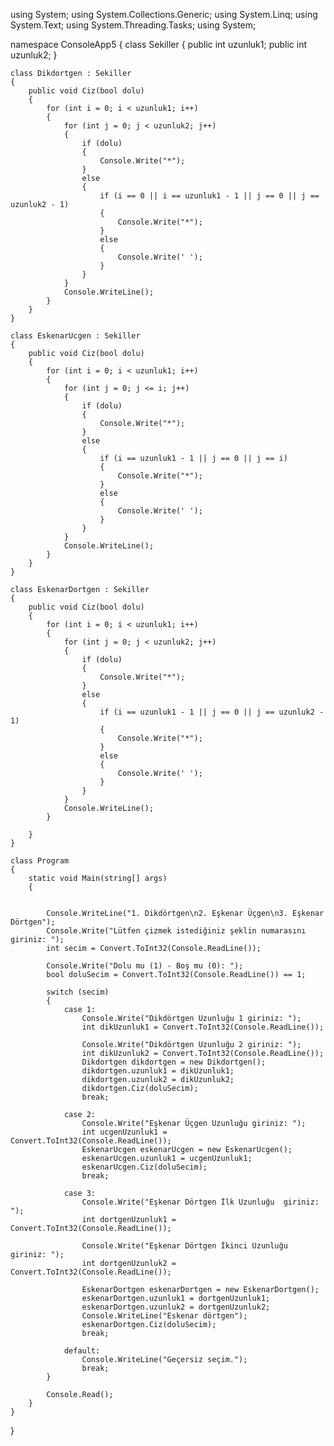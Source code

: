using System;
using System.Collections.Generic;
using System.Linq;
using System.Text;
using System.Threading.Tasks;
using System;


namespace ConsoleApp5
{
    class Sekiller
    {
        public int uzunluk1;
        public int uzunluk2;
    }

    class Dikdortgen : Sekiller
    {
        public void Ciz(bool dolu)
        {
            for (int i = 0; i < uzunluk1; i++)
            {
                for (int j = 0; j < uzunluk2; j++)
                {
                    if (dolu)
                    {
                        Console.Write("*");
                    }
                    else
                    {
                        if (i == 0 || i == uzunluk1 - 1 || j == 0 || j == uzunluk2 - 1)
                        {
                            Console.Write("*");
                        }
                        else
                        {
                            Console.Write(' ');
                        }
                    }
                }
                Console.WriteLine();
            }
        }
    }

    class EskenarUcgen : Sekiller
    {
        public void Ciz(bool dolu)
        {
            for (int i = 0; i < uzunluk1; i++)
            {
                for (int j = 0; j <= i; j++)
                {
                    if (dolu)
                    {
                        Console.Write("*");
                    }
                    else
                    {
                        if (i == uzunluk1 - 1 || j == 0 || j == i)
                        {
                            Console.Write("*");
                        }
                        else
                        {
                            Console.Write(' ');
                        }
                    }
                }
                Console.WriteLine();
            }
        }
    }

    class EskenarDortgen : Sekiller
    {
        public void Ciz(bool dolu)
        {
            for (int i = 0; i < uzunluk1; i++)
            {
                for (int j = 0; j < uzunluk2; j++)
                {
                    if (dolu)
                    {
                        Console.Write("*");
                    }
                    else
                    {
                        if (i == uzunluk1 - 1 || j == 0 || j == uzunluk2 - 1)
                        {
                            Console.Write("*");
                        }
                        else
                        {
                            Console.Write(' ');
                        }
                    }
                }
                Console.WriteLine();
            }
           
        }
    }

    class Program
    {
        static void Main(string[] args)
        {
         

            Console.WriteLine("1. Dikdörtgen\n2. Eşkenar Üçgen\n3. Eşkenar Dörtgen");
            Console.Write("Lütfen çizmek istediğiniz şeklin numarasını giriniz: ");
            int secim = Convert.ToInt32(Console.ReadLine());

            Console.Write("Dolu mu (1) - Boş mu (0): ");
            bool doluSecim = Convert.ToInt32(Console.ReadLine()) == 1;

            switch (secim)
            {
                case 1:
                    Console.Write("Dikdörtgen Uzunluğu 1 giriniz: ");
                    int dikUzunluk1 = Convert.ToInt32(Console.ReadLine());

                    Console.Write("Dikdörtgen Uzunluğu 2 giriniz: ");
                    int dikUzunluk2 = Convert.ToInt32(Console.ReadLine());
                    Dikdortgen dikdortgen = new Dikdortgen();
                    dikdortgen.uzunluk1 = dikUzunluk1;
                    dikdortgen.uzunluk2 = dikUzunluk2;
                    dikdortgen.Ciz(doluSecim);
                    break;

                case 2:
                    Console.Write("Eşkenar Üçgen Uzunluğu giriniz: ");
                    int ucgenUzunluk1 = Convert.ToInt32(Console.ReadLine());
                    EskenarUcgen eskenarUcgen = new EskenarUcgen();
                    eskenarUcgen.uzunluk1 = ucgenUzunluk1;
                    eskenarUcgen.Ciz(doluSecim);
                    break;

                case 3:
                    Console.Write("Eşkenar Dörtgen İlk Uzunluğu  giriniz: ");
                    int dortgenUzunluk1 = Convert.ToInt32(Console.ReadLine());
                    
                    Console.Write("Eşkenar Dörtgen İkinci Uzunluğu  giriniz: ");
                    int dortgenUzunluk2 = Convert.ToInt32(Console.ReadLine());

                    EskenarDortgen eskenarDortgen = new EskenarDortgen();
                    eskenarDortgen.uzunluk1 = dortgenUzunluk1;
                    eskenarDortgen.uzunluk2 = dortgenUzunluk2;
                    Console.WriteLine("Eskenar dörtgen");
                    eskenarDortgen.Ciz(doluSecim);
                    break;

                default:
                    Console.WriteLine("Geçersiz seçim.");
                    break;
            }

            Console.Read();
        }
    }
}
